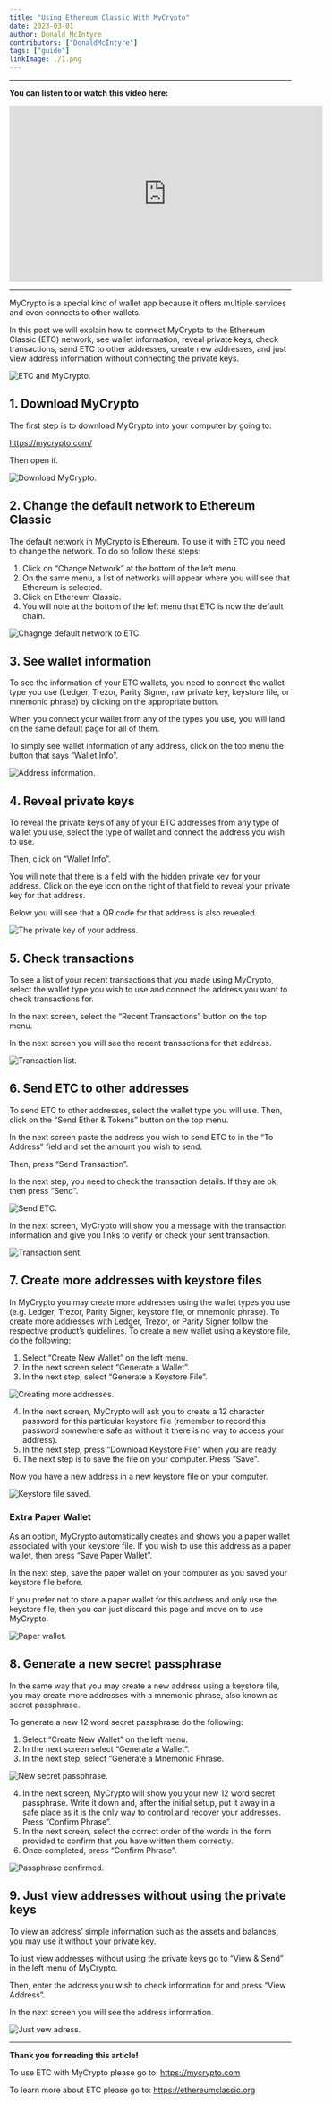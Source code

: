 ```yaml
---
title: "Using Ethereum Classic With MyCrypto"
date: 2023-03-01
author: Donald McIntyre
contributors: ["DonaldMcIntyre"]
tags: ["guide"]
linkImage: ./1.png
---
```


---
**You can listen to or watch this video here:**

<iframe width="560" height="315" src="https://www.youtube.com/embed/o4n6pqRyA1c" title="YouTube video player" frameborder="0" allow="accelerometer; autoplay; clipboard-write; encrypted-media; gyroscope; picture-in-picture; web-share" allowfullscreen></iframe>

---

MyCrypto is a special kind of wallet app because it offers multiple services and even connects to other wallets.

In this post we will explain how to connect MyCrypto to the Ethereum Classic (ETC) network, see wallet information, reveal private keys, check transactions, send ETC to other addresses, create new addresses, and just view address information without connecting the private keys. 

![ETC and MyCrypto.](./1.png)

## 1. Download MyCrypto

The first step is to download MyCrypto into your computer by going to:

https://mycrypto.com/

Then open it.

![Download MyCrypto.](./2.png)

## 2. Change the default network to Ethereum Classic

The default network in MyCrypto is Ethereum. To use it with ETC you need to change the network. To do so follow these steps:

1. Click on “Change Network” at the bottom of the left menu.
2. On the same menu, a list of networks will appear where you will see that Ethereum is selected.
3. Click on Ethereum Classic.
4. You will note at the bottom of the left menu that ETC is now the default chain.

![Chagnge default network to ETC.](./3.png)

## 3. See wallet information

To see the information of your ETC wallets, you need to connect the wallet type you use (Ledger, Trezor, Parity Signer, raw private key, keystore file, or mnemonic phrase) by clicking on the appropriate button.

When you connect your wallet from any of the types you use, you will land on the same default page for all of them.

To simply see wallet information of any address, click on the top menu the button that says “Wallet Info”.

![Address information.](./4.png)

## 4. Reveal private keys

To reveal the private keys of any of your ETC addresses from any type of wallet you use, select the type of wallet and connect the address you wish to use.

Then, click on “Wallet Info”.

You will note that there is a field with the hidden private key for your address. Click on the eye icon on the right of that field to reveal your private key for that address.

Below you will see that a QR code for that address is also revealed.

![The private key of your address.](./5.png)

## 5. Check transactions

To see a list of your recent transactions that you made using MyCrypto, select the wallet type you wish to use and connect the address you want to check transactions for.

In the next screen, select the “Recent Transactions” button on the top menu.

In the next screen you will see the recent transactions for that address.

![Transaction list.](./6.png)

## 6. Send ETC to other addresses

To send ETC to other addresses, select the wallet type you will use. Then, click on the “Send Ether & Tokens” button on the top menu.

In the next screen paste the address you wish to send ETC to in the “To Address” field and set the amount you wish to send.

Then, press “Send Transaction”. 

In the next step, you need to check the transaction details. If they are ok, then press “Send”.

![Send ETC.](./7.png)

In the next screen, MyCrypto will show you a message with the transaction information and give you links to verify or check your sent transaction. 

![Transaction sent.](./8.png)

## 7. Create more addresses with keystore files

In MyCrypto you may create more addresses using the wallet types you use (e.g. Ledger, Trezor, Parity Signer, keystore file, or mnemonic phrase). To create more addresses with Ledger, Trezor, or Parity Signer follow the respective product’s guidelines. To create a new wallet using a keystore file, do the following:

1. Select “Create New Wallet” on the left menu.
2. In the next screen select “Generate a Wallet”.
3. In the next step, select “Generate a Keystore File”.

![Creating more addresses.](./9.png)

4. In the next screen, MyCrypto will ask you to create a 12 character password for this particular keystore file (remember to record this password somewhere safe as without it there is no way to access your address).
5. In the next step, press “Download Keystore File” when you are ready.
6. The next step is to save the file on your computer. Press “Save”.

Now you have a new address in a new keystore file on your computer.

![Keystore file saved.](./10.png)

### Extra Paper Wallet

As an option, MyCrypto automatically creates and shows you a paper wallet associated with your keystore file. If you wish to use this address as a paper wallet, then press “Save Paper Wallet”.

In the next step, save the paper wallet on your computer as you saved your keystore file before.

If you prefer not to store a paper wallet for this address and only use the keystore file, then you can just discard this page and move on to use MyCrypto.

![Paper wallet.](./11.png)

## 8. Generate a new secret passphrase

In the same way that you may create a new address using a keystore file, you may create more addresses with a mnemonic phrase, also known as secret passphrase.

To generate a new 12 word secret passphrase do the following:

1. Select “Create New Wallet” on the left menu.
2. In the next screen select “Generate a Wallet”.
3. In the next step, select “Generate a Mnemonic Phrase.

![New secret passphrase.](./12.png)

4. In the next screen, MyCrypto will show you your new 12 word secret passphrase. Write it down and, after the initial setup, put it away in a safe place as it is the only way to control and recover your addresses. Press “Confirm Phrase”.
5. In the next screen, select the correct order of the words in the form provided to confirm that you have written them correctly.
6. Once completed, press “Confirm Phrase”.

![Passphrase confirmed.](./13.png)

## 9. Just view addresses without using the private keys

To view an address’ simple information such as the assets and balances, you may use it without your private key.

To just view addresses without using the private keys go to “View & Send” in the left menu of MyCrypto.

Then, enter the address you wish to check information for and press “View Address”.

In the next screen you will see the address information.

![Just vew adress.](./14.png)

---

**Thank you for reading this article!**

To use ETC with MyCrypto please go to: https://mycrypto.com

To learn more about ETC please go to: https://ethereumclassic.org
